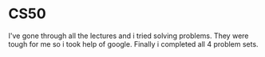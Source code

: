 # CS50
I've gone through all the lectures and i tried solving problems. They were tough for me so i took help of google. Finally i completed all 4 problem sets.
